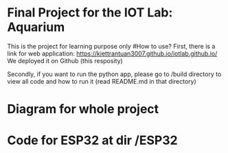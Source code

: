 # Final Project for the IOT Lab: Aquarium
This is the project for learning purpose only
#How to use?
First, there is a link for web application: https://kiettrantuan3007.github.io/iotlab.github.io/
We deployed it on Github (this resposity)


Secondly, if you want to run the python app, please go to /build directory to view all code and how to run it (read README.md in that directory) 
# Diagram for whole project

# Code for ESP32 at dir /ESP32

